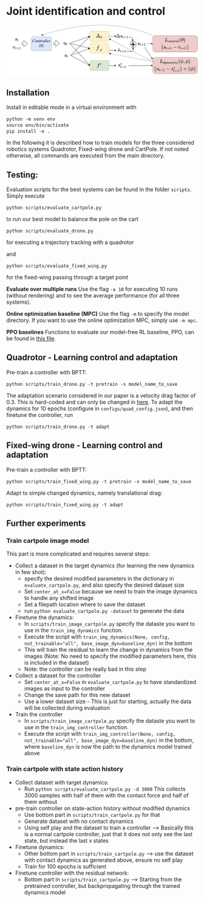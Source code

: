 # Joint identification and control

![Learning paradigm](assets/paradigm.png)

## Installation

Install in editable mode in a virtual environment with 

```
python -m venv env
source env/bin/activate
pip install -e .
```

In the following it is described how to train models for the three considered robotics systems Quadrotor, Fixed-wing drone and CartPole. If not noted otherwise, all commands are executed from the main directory.

## Testing:

Evaluation scripts for the best systems can be found in the folder `scripts`. Simply execute 

```
python scripts/evaluate_cartpole.py
```
to run our best model to balance the pole on the cart

```
python scripts/evaluate_drone.py
```
for executing a trajectory tracking with a quadrotor 

and 
```
python scripts/evaluate_fixed_wing.py
```
for the fixed-wing passing through a target point

**Evaluate over multiple runs**
Use the flag `-a 10` for executing 10 runs (without rendering) and to see the average performance (for all three systems).

**Online optimization baseline (MPC)**
Use the flag `-m` to specify the model directory. If you want to use the online optimization MPC, simply use `-m mpc`.

**PPO baselines**
Functions to evaluate our model-free RL baseline, PPO, can be found in [this file](neural_control/controllers/rl_baselines.py).

## Quadrotor - Learning control and adaptation

Pre-train a controller with BPTT:
```
python scripts/train_drone.py -t pretrain -s model_name_to_save
```

The adaptation scenario considered in our paper is a velocity drag factor of 0.3. This is hard-coded and can only be changed in [here](scripts/train_drone.py). To adapt the dynamics for 10 epochs (configure in `configs/quad_config.json`), and then finetune the controller, run
```
python scripts/train_drone.py -t adapt
```

## Fixed-wing drone - Learning control and adaptation

Pre-train a controller with BPTT:
```
python scripts/train_fixed_wing.py -t pretrain -s model_name_to_save
```

Adapt to simple changed dynamics, namely translational drag:
```
python scripts/train_fixed_wing.py -t adapt
```

## Further experiments

### Train cartpole image model


This part is more complicated and requires several steps:
* Collect a dataset in the target dynamics (for learning the new dynamics in few shot):
    * specify the desired modified parameters in the dictionary in `evaluate_cartpole.py`, and also specify the desired dataset size
    * Set `center_at_x=False` because we need to train the image dynamics to handle any shifted image
    * Set a filepath location where to save the dataset
    * run `python evaluate_cartpole.py -dataset` to generate the data
* Finetune the dynamics:
    * In `scripts/train_image_cartpole.py` specify the dataste you want to use in the `train_img_dynamics` function.
    * Execute the script with `train_img_dynamics(None, config, not_trainable="all", base_image_dyn=baseline_dyn)` in the bottom
    * This will train the residual to learn the change in dynamics from the images (Note: No need to specify the modified parameters here, this is included in the dataset)
    * Note: the controller can be really bad in this step
* Collect a dataset for the controller
    * Set `center_at_x=False` in `evaluate_cartpole.py` to have standardized images as input to the controller
    * Change the save path for this new dataset
    * Use a lower dataset size - This is just for starting, actually the data will be collected during evaluation
* Train the controller
    * In `scripts/train_image_cartpole.py` specify the dataste you want to use in the `train_img_controller` function.
    * Execute the script with `train_img_controller(None, config, not_trainable="all", base_image_dyn=baseline_dyn)` in the bottom, where `baseline_dyn` is now the path to the dynamics model trained above


### Train cartpole with state action history

* Collect dataset with target dynamics:
    * Run `python scripts/evaluate_cartpole.py -d 3000` This collects 3000 samples with half of them with the contact force and half of them without
* pre-train controller on state-action history without modified dynamics
    * Use bottom part in `scripts/train_cartpole.py` for that
    * Generate dataset with no contact dynamics
    * Using self play and the dataset to train a controller --> Basically this is a normal cartpole controller, just that it does not only see the last state, but instead the last x states
* Finetune dynamics:
    * Other bottom part in `scripts/train_cartpole.py` --> use the dataset with contact dynamics as generated above, ensure no self play
    * Train for 100 epochs is sufficient
* Finetune controller with the residual network:
    * Bottom part in `scripts/train_cartpole.py` --> Starting from the pretrained controller, but backpropagating through the trained dynamics model
